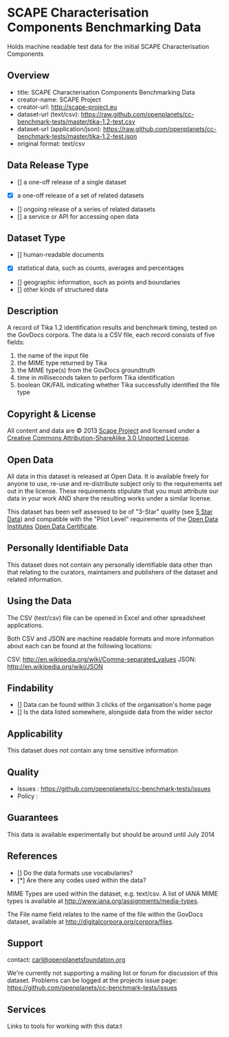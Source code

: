 SCAPE Characterisation Components Benchmarking Data
===================================================

Holds machine readable test data for the initial SCAPE Characterisation Components 

Overview
--------

* title: SCAPE Characterisation Components Benchmarking Data
* creator-name: SCAPE Project
* creator-url: http://scape-project.eu
* dataset-url (text/csv): https://raw.github.com/openplanets/cc-benchmark-tests/master/tika-1.2-test.csv
* dataset-url (application/json): https://raw.github.com/openplanets/cc-benchmark-tests/master/tika-1.2-test.json
* original format: text/csv

Data Release Type
-----------------

- [] a one-off release of a single dataset
- [x] a one-off release of a set of related datasets
- [] ongoing release of a series of related datasets
- [] a service or API for accessing open data

Dataset Type 
--------------------

- [] human-readable documents
- [x] statistical data, such as counts, averages and percentages
- [] geographic information, such as points and boundaries
- [] other kinds of structured data

Description
-----------

A record of Tika 1.2 identification results and benchmark timing, tested on the GovDocs corpora.
The data is a CSV file, each record consists of five fields:

1. the name of the input file
2. the MIME type returned by Tika
3. the MIME type(s) from the GovDocs groundtruth
4. time in milliseconds taken to perform Tika identification
5. boolean OK/FAIL indicating whether Tika successfully identified the file type

Copyright & License
-------------------

All content and data are © 2013 [Scape Project](http://www.scape-project.eu/) and licensed under a [Creative Commons Attribution-ShareAlike 3.0 Unported License](http://creativecommons.org/licenses/by-sa/3.0/deed.en_GB).

Open Data
---------

All data in this dataset is released at Open Data. It is available freely for anyone to use, re-use and re-distribute subject only to the requirements set out in the license. These requirements stipulate that you must attribute our data in your work AND share the resulting works under a similar license. 

This dataset has been self assessed to be of "3-Star" quality (see [5 Star Data](http://5stardata.info)) and compatible with the "Pilot Level" requirements of the [Open Data Institutes](http://www.theodi.org) [Open Data Certificate](https://github.com/theodi/open-data-certificate). 

Personally Identifiable Data 
----------------------------

This dataset does not contain any personally identifiable data other than that relating to the curators, maintainers and publishers of the dataset and related information.

Using the Data
--------------
The CSV (text/csv) file can be opened in Excel and other spreadsheet applications.

Both CSV and JSON are machine readable formats and more information about each can be found at the following locations:

CSV: http://en.wikipedia.org/wiki/Comma-separated_values 
JSON: http://en.wikipedia.org/wiki/JSON

Findability
-----------

- [] Data can be found within 3 clicks of the organisation's home page
- [] Is the data listed somewhere, alongside data from the wider sector

Applicability
-------------

This dataset does not contain any time sensitive information

Quality
-------

* Issues : https://github.com/openplanets/cc-benchmark-tests/issues
* Policy : 

Guarantees
----------
This data is available experimentally but should be around until July 2014

References
-------------

- [] Do the data formats use vocabularies?
- [*] Are there any codes used within the data?

MIME Types are used within the dataset, e.g. text/csv. A list of IANA MIME types is available at http://www.iana.org/assignments/media-types.

The File name field relates to the name of the file within the GovDocs dataset, available at http://digitalcorpora.org/corpora/files. 

Support
-------

contact: carl@openplanetsfoundation.org

We're currently not supporting a mailing list or forum for discussion of this dataset.
Problems can be logged at the projects issue page: https://github.com/openplanets/cc-benchmark-tests/issues

Services
--------

Links to tools for working with this data:t 

